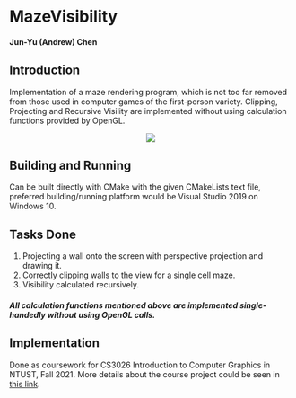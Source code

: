 # MazeVisibility
#### Jun-Yu (Andrew) Chen
## Introduction
Implementation of a maze rendering program, which is not too far removed from those used in computer games of the first-person variety. Clipping, Projecting and Recursive Visility are implemented without using calculation functions provided by OpenGL.
<p align="center">
  <img src="https://user-images.githubusercontent.com/64970325/151764120-b7b930ec-ee6e-4cfb-a42c-40a44f164a82.png" />
</p>

## Building and Running
Can be built directly with CMake with the given CMakeLists text file, preferred building/running platform would be Visual Studio 2019 on Windows 10.

## Tasks Done
1. Projecting a wall onto the screen with perspective projection and drawing it.
2. Correctly clipping walls to the view for a single cell maze.
3. Visibility calculated recursively.
##### All calculation functions mentioned above are implemented single-handedly without using OpenGL calls.


## Implementation
Done as coursework for CS3026 Introduction to Computer Graphics in NTUST, Fall 2021. More details about the course project could be seen in [this link](http://dgmm.csie.ntust.edu.tw/?ac1=courprojdetail_CG2012F_3&id=5ecf8d85e9b81&sid=614a94d120c83).

